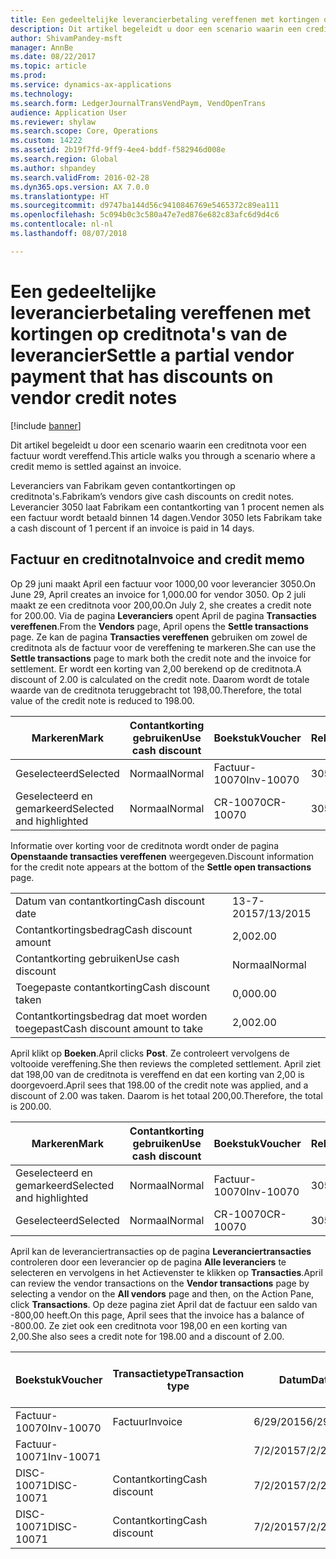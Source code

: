```yaml
---
title: Een gedeeltelijke leverancierbetaling vereffenen met kortingen op creditnota's van de leverancier
description: Dit artikel begeleidt u door een scenario waarin een creditnota voor een factuur wordt vereffend.
author: ShivamPandey-msft
manager: AnnBe
ms.date: 08/22/2017
ms.topic: article
ms.prod: 
ms.service: dynamics-ax-applications
ms.technology: 
ms.search.form: LedgerJournalTransVendPaym, VendOpenTrans
audience: Application User
ms.reviewer: shylaw
ms.search.scope: Core, Operations
ms.custom: 14222
ms.assetid: 2b19f7fd-9ff9-4ee4-bddf-f582946d008e
ms.search.region: Global
ms.author: shpandey
ms.search.validFrom: 2016-02-28
ms.dyn365.ops.version: AX 7.0.0
ms.translationtype: HT
ms.sourcegitcommit: d9747ba144d56c9410846769e5465372c89ea111
ms.openlocfilehash: 5c094b0c3c580a47e7ed876e682c83afc6d9d4c6
ms.contentlocale: nl-nl
ms.lasthandoff: 08/07/2018

---
```


# <a name="settle-a-partial-vendor-payment-that-has-discounts-on-vendor-credit-notes"></a><span data-ttu-id="40928-103">Een gedeeltelijke leverancierbetaling vereffenen met kortingen op creditnota's van de leverancier</span><span class="sxs-lookup"><span data-stu-id="40928-103">Settle a partial vendor payment that has discounts on vendor credit notes</span></span>

[!include [banner](../includes/banner.md)]

<span data-ttu-id="40928-104">Dit artikel begeleidt u door een scenario waarin een creditnota voor een factuur wordt vereffend.</span><span class="sxs-lookup"><span data-stu-id="40928-104">This article walks you through a scenario where a credit memo is settled against an invoice.</span></span>

<span data-ttu-id="40928-105">Leveranciers van Fabrikam geven contantkortingen op creditnota's.</span><span class="sxs-lookup"><span data-stu-id="40928-105">Fabrikam’s vendors give cash discounts on credit notes.</span></span> <span data-ttu-id="40928-106">Leverancier 3050 laat Fabrikam een contantkorting van 1 procent nemen als een factuur wordt betaald binnen 14 dagen.</span><span class="sxs-lookup"><span data-stu-id="40928-106">Vendor 3050 lets Fabrikam take a cash discount of 1 percent if an invoice is paid in 14 days.</span></span>

## <a name="invoice-and-credit-memo"></a><span data-ttu-id="40928-107">Factuur en creditnota</span><span class="sxs-lookup"><span data-stu-id="40928-107">Invoice and credit memo</span></span>
<span data-ttu-id="40928-108">Op 29 juni maakt April een factuur voor 1000,00 voor leverancier 3050.</span><span class="sxs-lookup"><span data-stu-id="40928-108">On June 29, April creates an invoice for 1,000.00 for vendor 3050.</span></span> <span data-ttu-id="40928-109">Op 2 juli maakt ze een creditnota voor 200,00.</span><span class="sxs-lookup"><span data-stu-id="40928-109">On July 2, she creates a credit note for 200.00.</span></span> <span data-ttu-id="40928-110">Via de pagina **Leveranciers** opent April de pagina **Transacties vereffenen**.</span><span class="sxs-lookup"><span data-stu-id="40928-110">From the **Vendors** page, April opens the **Settle transactions** page.</span></span> <span data-ttu-id="40928-111">Ze kan de pagina **Transacties vereffenen** gebruiken om zowel de creditnota als de factuur voor de vereffening te markeren.</span><span class="sxs-lookup"><span data-stu-id="40928-111">She can use the **Settle transactions** page to mark both the credit note and the invoice for settlement.</span></span> <span data-ttu-id="40928-112">Er wordt een korting van 2,00 berekend op de creditnota.</span><span class="sxs-lookup"><span data-stu-id="40928-112">A discount of 2.00 is calculated on the credit note.</span></span> <span data-ttu-id="40928-113">Daarom wordt de totale waarde van de creditnota teruggebracht tot 198,00.</span><span class="sxs-lookup"><span data-stu-id="40928-113">Therefore, the total value of the credit note is reduced to 198.00.</span></span>

| <span data-ttu-id="40928-114">Markeren</span><span class="sxs-lookup"><span data-stu-id="40928-114">Mark</span></span>                     | <span data-ttu-id="40928-115">Contantkorting gebruiken</span><span class="sxs-lookup"><span data-stu-id="40928-115">Use cash discount</span></span> | <span data-ttu-id="40928-116">Boekstuk</span><span class="sxs-lookup"><span data-stu-id="40928-116">Voucher</span></span>   | <span data-ttu-id="40928-117">Rekening</span><span class="sxs-lookup"><span data-stu-id="40928-117">Account</span></span> | <span data-ttu-id="40928-118">Datum</span><span class="sxs-lookup"><span data-stu-id="40928-118">Date</span></span>      | <span data-ttu-id="40928-119">Vervaldatum</span><span class="sxs-lookup"><span data-stu-id="40928-119">Due date</span></span>  | <span data-ttu-id="40928-120">Factuur</span><span class="sxs-lookup"><span data-stu-id="40928-120">Invoice</span></span> | <span data-ttu-id="40928-121">Bedrag in transactievaluta</span><span class="sxs-lookup"><span data-stu-id="40928-121">Amount in transaction currency</span></span> | <span data-ttu-id="40928-122">Valuta</span><span class="sxs-lookup"><span data-stu-id="40928-122">Currency</span></span> | <span data-ttu-id="40928-123">Bedrag om te vereffenen</span><span class="sxs-lookup"><span data-stu-id="40928-123">Amount to settle</span></span> |
|--------------------------|-------------------|-----------|---------|-----------|-----------|---------|--------------------------------|----------|------------------|
| <span data-ttu-id="40928-124">Geselecteerd</span><span class="sxs-lookup"><span data-stu-id="40928-124">Selected</span></span>                 | <span data-ttu-id="40928-125">Normaal</span><span class="sxs-lookup"><span data-stu-id="40928-125">Normal</span></span>            | <span data-ttu-id="40928-126">Factuur-10070</span><span class="sxs-lookup"><span data-stu-id="40928-126">Inv-10070</span></span> | <span data-ttu-id="40928-127">3050</span><span class="sxs-lookup"><span data-stu-id="40928-127">3050</span></span>    | <span data-ttu-id="40928-128">6/29/2015</span><span class="sxs-lookup"><span data-stu-id="40928-128">6/29/2015</span></span> | <span data-ttu-id="40928-129">7/29/2015</span><span class="sxs-lookup"><span data-stu-id="40928-129">7/29/2015</span></span> | <span data-ttu-id="40928-130">10070</span><span class="sxs-lookup"><span data-stu-id="40928-130">10070</span></span>   | <span data-ttu-id="40928-131">-1.000,00</span><span class="sxs-lookup"><span data-stu-id="40928-131">-1,000.00</span></span>                      | <span data-ttu-id="40928-132">USD</span><span class="sxs-lookup"><span data-stu-id="40928-132">USD</span></span>      | <span data-ttu-id="40928-133">-990,00</span><span class="sxs-lookup"><span data-stu-id="40928-133">-990.00</span></span>          |
| <span data-ttu-id="40928-134">Geselecteerd en gemarkeerd</span><span class="sxs-lookup"><span data-stu-id="40928-134">Selected and highlighted</span></span> | <span data-ttu-id="40928-135">Normaal</span><span class="sxs-lookup"><span data-stu-id="40928-135">Normal</span></span>            | <span data-ttu-id="40928-136">CR-10070</span><span class="sxs-lookup"><span data-stu-id="40928-136">CR-10070</span></span>  | <span data-ttu-id="40928-137">3050</span><span class="sxs-lookup"><span data-stu-id="40928-137">3050</span></span>    | <span data-ttu-id="40928-138">7/2/2015</span><span class="sxs-lookup"><span data-stu-id="40928-138">7/2/2015</span></span>  | <span data-ttu-id="40928-139">7/29/2015</span><span class="sxs-lookup"><span data-stu-id="40928-139">7/29/2015</span></span> |         | <span data-ttu-id="40928-140">200,00</span><span class="sxs-lookup"><span data-stu-id="40928-140">200.00</span></span>                         | <span data-ttu-id="40928-141">USD</span><span class="sxs-lookup"><span data-stu-id="40928-141">USD</span></span>      | <span data-ttu-id="40928-142">198,00</span><span class="sxs-lookup"><span data-stu-id="40928-142">198.00</span></span>           |

<span data-ttu-id="40928-143">Informatie over korting voor de creditnota wordt onder de pagina **Openstaande transacties vereffenen** weergegeven.</span><span class="sxs-lookup"><span data-stu-id="40928-143">Discount information for the credit note appears at the bottom of the **Settle open transactions** page.</span></span>

|                              |           |
|------------------------------|-----------|
| <span data-ttu-id="40928-144">Datum van contantkorting</span><span class="sxs-lookup"><span data-stu-id="40928-144">Cash discount date</span></span>           | <span data-ttu-id="40928-145">13-7-2015</span><span class="sxs-lookup"><span data-stu-id="40928-145">7/13/2015</span></span> |
| <span data-ttu-id="40928-146">Contantkortingsbedrag</span><span class="sxs-lookup"><span data-stu-id="40928-146">Cash discount amount</span></span>         | <span data-ttu-id="40928-147">2,00</span><span class="sxs-lookup"><span data-stu-id="40928-147">2.00</span></span>      |
| <span data-ttu-id="40928-148">Contantkorting gebruiken</span><span class="sxs-lookup"><span data-stu-id="40928-148">Use cash discount</span></span>            | <span data-ttu-id="40928-149">Normaal</span><span class="sxs-lookup"><span data-stu-id="40928-149">Normal</span></span>    |
| <span data-ttu-id="40928-150">Toegepaste contantkorting</span><span class="sxs-lookup"><span data-stu-id="40928-150">Cash discount taken</span></span>          | <span data-ttu-id="40928-151">0,00</span><span class="sxs-lookup"><span data-stu-id="40928-151">0.00</span></span>      |
| <span data-ttu-id="40928-152">Contantkortingsbedrag dat moet worden toegepast</span><span class="sxs-lookup"><span data-stu-id="40928-152">Cash discount amount to take</span></span> | <span data-ttu-id="40928-153">2,00</span><span class="sxs-lookup"><span data-stu-id="40928-153">2.00</span></span>      |

<span data-ttu-id="40928-154">April klikt op **Boeken**.</span><span class="sxs-lookup"><span data-stu-id="40928-154">April clicks **Post**.</span></span> <span data-ttu-id="40928-155">Ze controleert vervolgens de voltooide vereffening.</span><span class="sxs-lookup"><span data-stu-id="40928-155">She then reviews the completed settlement.</span></span> <span data-ttu-id="40928-156">April ziet dat 198,00 van de creditnota is vereffend en dat een korting van 2,00 is doorgevoerd.</span><span class="sxs-lookup"><span data-stu-id="40928-156">April sees that 198.00 of the credit note was applied, and a discount of 2.00 was taken.</span></span> <span data-ttu-id="40928-157">Daarom is het totaal 200,00.</span><span class="sxs-lookup"><span data-stu-id="40928-157">Therefore, the total is 200.00.</span></span>

| <span data-ttu-id="40928-158">Markeren</span><span class="sxs-lookup"><span data-stu-id="40928-158">Mark</span></span>                     | <span data-ttu-id="40928-159">Contantkorting gebruiken</span><span class="sxs-lookup"><span data-stu-id="40928-159">Use cash discount</span></span> | <span data-ttu-id="40928-160">Boekstuk</span><span class="sxs-lookup"><span data-stu-id="40928-160">Voucher</span></span>   | <span data-ttu-id="40928-161">Rekening</span><span class="sxs-lookup"><span data-stu-id="40928-161">Account</span></span> | <span data-ttu-id="40928-162">Datum</span><span class="sxs-lookup"><span data-stu-id="40928-162">Date</span></span>      | <span data-ttu-id="40928-163">Vervaldatum</span><span class="sxs-lookup"><span data-stu-id="40928-163">Due date</span></span>  | <span data-ttu-id="40928-164">Factuur</span><span class="sxs-lookup"><span data-stu-id="40928-164">Invoice</span></span>  | <span data-ttu-id="40928-165">Bedrag in transactievaluta</span><span class="sxs-lookup"><span data-stu-id="40928-165">Amount in transaction currency</span></span> | <span data-ttu-id="40928-166">Valuta</span><span class="sxs-lookup"><span data-stu-id="40928-166">Currency</span></span> | <span data-ttu-id="40928-167">Bedrag om te vereffenen</span><span class="sxs-lookup"><span data-stu-id="40928-167">Amount to settle</span></span> |
|--------------------------|-------------------|-----------|---------|-----------|-----------|----------|--------------------------------|----------|------------------|
| <span data-ttu-id="40928-168">Geselecteerd en gemarkeerd</span><span class="sxs-lookup"><span data-stu-id="40928-168">Selected and highlighted</span></span> | <span data-ttu-id="40928-169">Normaal</span><span class="sxs-lookup"><span data-stu-id="40928-169">Normal</span></span>            | <span data-ttu-id="40928-170">Factuur-10070</span><span class="sxs-lookup"><span data-stu-id="40928-170">Inv-10070</span></span> | <span data-ttu-id="40928-171">3050</span><span class="sxs-lookup"><span data-stu-id="40928-171">3050</span></span>    | <span data-ttu-id="40928-172">6/29/2015</span><span class="sxs-lookup"><span data-stu-id="40928-172">6/29/2015</span></span> | <span data-ttu-id="40928-173">7/29/2015</span><span class="sxs-lookup"><span data-stu-id="40928-173">7/29/2015</span></span> | <span data-ttu-id="40928-174">10070</span><span class="sxs-lookup"><span data-stu-id="40928-174">10070</span></span>    | <span data-ttu-id="40928-175">-1.000,00</span><span class="sxs-lookup"><span data-stu-id="40928-175">-1,000.00</span></span>                      | <span data-ttu-id="40928-176">USD</span><span class="sxs-lookup"><span data-stu-id="40928-176">USD</span></span>      | <span data-ttu-id="40928-177">-200,00</span><span class="sxs-lookup"><span data-stu-id="40928-177">-200.00</span></span>          |
| <span data-ttu-id="40928-178">Geselecteerd</span><span class="sxs-lookup"><span data-stu-id="40928-178">Selected</span></span>                 | <span data-ttu-id="40928-179">Normaal</span><span class="sxs-lookup"><span data-stu-id="40928-179">Normal</span></span>            | <span data-ttu-id="40928-180">CR-10070</span><span class="sxs-lookup"><span data-stu-id="40928-180">CR-10070</span></span>  | <span data-ttu-id="40928-181">3050</span><span class="sxs-lookup"><span data-stu-id="40928-181">3050</span></span>    | <span data-ttu-id="40928-182">7/2/2015</span><span class="sxs-lookup"><span data-stu-id="40928-182">7/2/2015</span></span>  | <span data-ttu-id="40928-183">7/29/2015</span><span class="sxs-lookup"><span data-stu-id="40928-183">7/29/2015</span></span> | <span data-ttu-id="40928-184">CR-10070</span><span class="sxs-lookup"><span data-stu-id="40928-184">CR-10070</span></span> | <span data-ttu-id="40928-185">200,00</span><span class="sxs-lookup"><span data-stu-id="40928-185">200.00</span></span>                         | <span data-ttu-id="40928-186">USD</span><span class="sxs-lookup"><span data-stu-id="40928-186">USD</span></span>      | <span data-ttu-id="40928-187">198,00</span><span class="sxs-lookup"><span data-stu-id="40928-187">198.00</span></span>           |

<span data-ttu-id="40928-188">April kan de leveranciertransacties op de pagina **Leveranciertransacties** controleren door een leverancier op de pagina **Alle leveranciers** te selecteren en vervolgens in het Actievenster te klikken op **Transacties**.</span><span class="sxs-lookup"><span data-stu-id="40928-188">April can review the vendor transactions on the **Vendor transactions** page by selecting a vendor on the **All vendors** page and then, on the Action Pane, click **Transactions**.</span></span> <span data-ttu-id="40928-189">Op deze pagina ziet April dat de factuur een saldo van -800,00 heeft.</span><span class="sxs-lookup"><span data-stu-id="40928-189">On this page, April sees that the invoice has a balance of -800.00.</span></span> <span data-ttu-id="40928-190">Ze ziet ook een creditnota voor 198,00 en een korting van 2,00.</span><span class="sxs-lookup"><span data-stu-id="40928-190">She also sees a credit note for 198.00 and a discount of 2.00.</span></span>

| <span data-ttu-id="40928-191">Boekstuk</span><span class="sxs-lookup"><span data-stu-id="40928-191">Voucher</span></span>    | <span data-ttu-id="40928-192">Transactietype</span><span class="sxs-lookup"><span data-stu-id="40928-192">Transaction type</span></span> | <span data-ttu-id="40928-193">Datum</span><span class="sxs-lookup"><span data-stu-id="40928-193">Date</span></span>      | <span data-ttu-id="40928-194">Factuur</span><span class="sxs-lookup"><span data-stu-id="40928-194">Invoice</span></span> | <span data-ttu-id="40928-195">Debetbedrag in transactievaluta</span><span class="sxs-lookup"><span data-stu-id="40928-195">Amount in transaction currency debit</span></span> | <span data-ttu-id="40928-196">Creditbedrag in transactievaluta</span><span class="sxs-lookup"><span data-stu-id="40928-196">Amount in transaction currency credit</span></span> | <span data-ttu-id="40928-197">Saldo</span><span class="sxs-lookup"><span data-stu-id="40928-197">Balance</span></span> | <span data-ttu-id="40928-198">Valuta</span><span class="sxs-lookup"><span data-stu-id="40928-198">Currency</span></span> |
|------------|------------------|-----------|---------|--------------------------------------|---------------------------------------|---------|----------|
| <span data-ttu-id="40928-199">Factuur-10070</span><span class="sxs-lookup"><span data-stu-id="40928-199">Inv-10070</span></span>  | <span data-ttu-id="40928-200">Factuur</span><span class="sxs-lookup"><span data-stu-id="40928-200">Invoice</span></span>          | <span data-ttu-id="40928-201">6/29/2015</span><span class="sxs-lookup"><span data-stu-id="40928-201">6/29/2015</span></span> | <span data-ttu-id="40928-202">10070</span><span class="sxs-lookup"><span data-stu-id="40928-202">10070</span></span>   |                                      | <span data-ttu-id="40928-203">1.000,00</span><span class="sxs-lookup"><span data-stu-id="40928-203">1,000.00</span></span>                              | <span data-ttu-id="40928-204">-800,00</span><span class="sxs-lookup"><span data-stu-id="40928-204">-800.00</span></span> | <span data-ttu-id="40928-205">USD</span><span class="sxs-lookup"><span data-stu-id="40928-205">USD</span></span>      |
| <span data-ttu-id="40928-206">Factuur-10071</span><span class="sxs-lookup"><span data-stu-id="40928-206">Inv-10071</span></span>  |                  | <span data-ttu-id="40928-207">7/2/2015</span><span class="sxs-lookup"><span data-stu-id="40928-207">7/2/2015</span></span>  | <span data-ttu-id="40928-208">CR10071</span><span class="sxs-lookup"><span data-stu-id="40928-208">CR10071</span></span> | <span data-ttu-id="40928-209">200,00</span><span class="sxs-lookup"><span data-stu-id="40928-209">200.00</span></span>                               |                                       | <span data-ttu-id="40928-210">0,00</span><span class="sxs-lookup"><span data-stu-id="40928-210">0.00</span></span>    | <span data-ttu-id="40928-211">USD</span><span class="sxs-lookup"><span data-stu-id="40928-211">USD</span></span>      |
| <span data-ttu-id="40928-212">DISC-10071</span><span class="sxs-lookup"><span data-stu-id="40928-212">DISC-10071</span></span> |  <span data-ttu-id="40928-213">Contantkorting</span><span class="sxs-lookup"><span data-stu-id="40928-213">Cash discount</span></span>   | <span data-ttu-id="40928-214">7/2/2015</span><span class="sxs-lookup"><span data-stu-id="40928-214">7/2/2015</span></span>  |         | <span data-ttu-id="40928-215">2,00</span><span class="sxs-lookup"><span data-stu-id="40928-215">2.00</span></span>                                 |                                       | <span data-ttu-id="40928-216">0,00</span><span class="sxs-lookup"><span data-stu-id="40928-216">0.00</span></span>    | <span data-ttu-id="40928-217">USD</span><span class="sxs-lookup"><span data-stu-id="40928-217">USD</span></span>      |
| <span data-ttu-id="40928-218">DISC-10071</span><span class="sxs-lookup"><span data-stu-id="40928-218">DISC-10071</span></span> |  <span data-ttu-id="40928-219">Contantkorting</span><span class="sxs-lookup"><span data-stu-id="40928-219">Cash discount</span></span>   | <span data-ttu-id="40928-220">7/2/2015</span><span class="sxs-lookup"><span data-stu-id="40928-220">7/2/2015</span></span>  |         |                                      | <span data-ttu-id="40928-221">2,00</span><span class="sxs-lookup"><span data-stu-id="40928-221">2.00</span></span>                                  | <span data-ttu-id="40928-222">0,00</span><span class="sxs-lookup"><span data-stu-id="40928-222">0.00</span></span>    | <span data-ttu-id="40928-223">USD</span><span class="sxs-lookup"><span data-stu-id="40928-223">USD</span></span>      |







